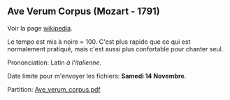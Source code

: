 ## Ave Verum Corpus (Mozart - 1791)

Voir la page [wikipedia](https://fr.wikipedia.org/wiki/Ave_verum_corpus_(Mozart)).

Le tempo est mis à noire = 100. C'est plus rapide que ce qui est normalement pratiqué, mais c'est aussi plus confortable pour chanter seul.

Prononciation: Latin *à l'italienne*.

Date limite pour m'envoyer les fichiers: <b>Samedi 14 Novembre</b>.

Partition: [Ave_verum_corpus.pdf](https://raw.githubusercontent.com/juliedigne/distantsinging/main/ave_verum_corpus/Ave_verum_corpus.pdf)

